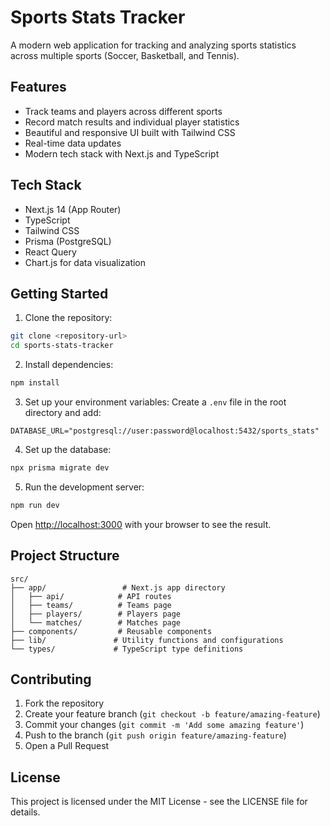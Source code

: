 # Sports Stats Tracker

A modern web application for tracking and analyzing sports statistics across multiple sports (Soccer, Basketball, and Tennis).

## Features

- Track teams and players across different sports
- Record match results and individual player statistics
- Beautiful and responsive UI built with Tailwind CSS
- Real-time data updates
- Modern tech stack with Next.js and TypeScript

## Tech Stack

- Next.js 14 (App Router)
- TypeScript
- Tailwind CSS
- Prisma (PostgreSQL)
- React Query
- Chart.js for data visualization

## Getting Started

1. Clone the repository:
```bash
git clone <repository-url>
cd sports-stats-tracker
```

2. Install dependencies:
```bash
npm install
```

3. Set up your environment variables:
Create a `.env` file in the root directory and add:
```
DATABASE_URL="postgresql://user:password@localhost:5432/sports_stats"
```

4. Set up the database:
```bash
npx prisma migrate dev
```

5. Run the development server:
```bash
npm run dev
```

Open [http://localhost:3000](http://localhost:3000) with your browser to see the result.

## Project Structure

```
src/
├── app/                 # Next.js app directory
│   ├── api/            # API routes
│   ├── teams/          # Teams page
│   ├── players/        # Players page
│   └── matches/        # Matches page
├── components/         # Reusable components
├── lib/               # Utility functions and configurations
└── types/             # TypeScript type definitions
```

## Contributing

1. Fork the repository
2. Create your feature branch (`git checkout -b feature/amazing-feature`)
3. Commit your changes (`git commit -m 'Add some amazing feature'`)
4. Push to the branch (`git push origin feature/amazing-feature`)
5. Open a Pull Request

## License

This project is licensed under the MIT License - see the LICENSE file for details.
